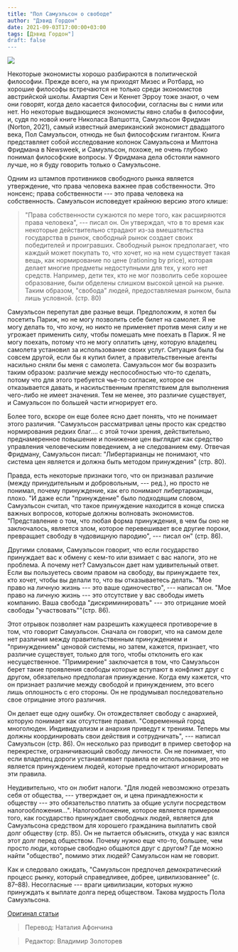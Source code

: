 ```yaml
---
title: "Пол Самуэльсон о свободе"
author: "Дэвид Гордон"
date: 2021-09-03T17:00:00+03:00
tags: [Дэвид Гордон"]
draft: false
---
```

![](https://encrypted-tbn0.gstatic.com/images?q=tbn:ANd9GcR7VpDSq53i3STkIxjiyFnsYZfTP4AfM4NUsQ&usqp=CAU)

Некоторые экономисты хорошо разбираются в политической философии. Прежде всего, на ум приходят Мизес и Ротбард, но хорошие философы встречаются не только среди экономистов австрийской школы. Амартия Сен и Кеннет Эрроу тоже знают, о чем они говорят, когда дело касается философии, согласны вы с ними или нет. Но некоторые выдающиеся экономисты явно слабы в философии, и, судя по новой книге Николаса Вапшотта, Самуэльсон Фридман (Norton, 2021), самый известный американский экономист двадцатого века, Пол Самуэльсон, отнюдь не был философским гигантом. Книга представляет собой исследование колонок Самуэльсона и Милтона Фридмана в Newsweek, и Самуэльсон, похоже, не очень глубоко понимал философские вопросы. У Фридмана дела обстояли намного лучше, но я буду говорить только о Самуэльсоне.

Одним из штампов противников свободного рынка является утверждение, что права человека важнее прав собственности. Это нонсенс; права собственности --- это права человека на собственность. Самуэльсон исповедует крайнюю версию этого клише:

> "Права собственности сужаются по мере того, как расширяются права человека", --- писал он. Он утверждал, что в то время как некоторые действительно страдают из-за вмешательства государства в рынок,  свободный рынок создает своих победителей и проигравших. Свободный рынок предполагает, что каждый может покупать то, что хочет, но на нем существует такая вещь, как нормирование по цене (rationing by price), которая делает многие предметы недоступными для тех, у кого нет средств. Например, дети тех, кто не мог позволить себе хорошее образование, были обделены слишком высокой ценой на рынке. Таким образом, "свобода" людей, предоставляемая рынком, была лишь условной. (стр. 80)

Самуэльсон перепутал две разные вещи. Предположим, я хотел бы посетить Париж, но не могу позволить себе билет на самолет. Я не могу делать то, что хочу, но никто не применяет против меня силу и не угрожает применить силу, чтобы помешать мне поехать в Париж. Я не могу поехать, потому что не могу оплатить цену, которую владелец самолета установил за использование своих услуг. Ситуация была бы совсем другой, если бы я купил билет, а правительственные агенты насильно сняли бы меня с самолета. Самуэльсон мог бы возразить таким образом: различие между неспособностью что-то сделать, потому что для этого требуется чье-то согласие, которое он отказывается давать, и насильственным препятствием для выполнения чего-либо не имеет значения. Тем не менее, это  различие существует, и Самуэльсон по большей части игнорирует его.

Более того, вскоре он еще более ясно дает понять, что не понимает этого различия. "Самуэльсон рассматривал цены просто как средство нормирования редких благ…. с этой точки зрения, действительно, преднамеренное повышение и понижение цен выглядит как средство управления человеческим поведением, а не следованием ему. Отвечая Фридману, Самуэльсон писал: "Либертарианцы не понимают, что система цен является и должна быть методом принуждения" (стр. 80).

Правда, есть некоторые признаки того, что он признавал различие (между принудительным и добровольным, --- ред.), но просто не понимал, почему принуждение, как его понимают либертарианцы, плохо. "И даже если "принуждение" было подходящим словом, Самуэльсон считал, что такое принуждение находится в конце списка важных вопросов, которые должны волновать экономистов. "Представление о том, что любая форма принуждения, в чем бы оно не заключалось, является злом, которое перевешивает все другие пороки, превращает свободу в чудовищную пародию", --- писал он" (стр. 86).

Другими словами, Самуэльсон говорит, что если государство принуждает вас к обмену с кем-то или взимает с вас налоги, это не проблема. А почему нет? Самуэльсон дает нам  удивительный ответ. Если вы пользуетесь своим правом на свободу, вы принуждаете тех, кто хочет, чтобы вы делали то, что вы отказываетесь делать. "Мое право на личную жизнь --- это ваше одиночество", --- написал он. "Мое право на личную жизнь --- это отсутствие у вас свободы иметь компанию. Ваша свобода "дискриминировать" --- это отрицание моей свободы "участвовать""(стр. 86).

Этот отрывок позволяет нам разрешить кажущееся противоречие в том, что говорит Самуэльсон. Сначала он говорит, что на самом деле нет различия между правительственным принуждением и "принуждением" ценовой системы, но затем, кажется, признает, что различие существует, только для того, чтобы отклонить его как несущественное. "Примирение" заключается в том, что Самуэльсон берет такие проявления свободы которые вступают в конфликт друг с другом, обязательно предполагая принуждение. Когда ему кажется, что он признает различие между свободой и принуждением, это всего лишь оплошность с его стороны. Он не продумывал последовательно свое отрицание этого различия.

Он делает еще одну ошибку. Он отождествляет свободу с анархией, которую понимает как отсутствие правил. "Современный город многолюден. Индивидуализм и анархия приведут к трениям. Теперь мы должны координировать свои действия и сотрудничать", --- написал Самуэльсон (стр. 86). Он несколько раз приводит в пример светофор на перекрестке, ограничивающий свободу личности. Он не понимает, что если владелец дороги устанавливает правила ее использования, это не является принуждением людей, которые предпочитают игнорировать эти правила.

Неудивительно, что он любит налоги. "Для людей невозможно отрезать себя от общества, --- утверждает он, и цена принадлежности к обществу --- это обязательство платить за общие услуги посредством налогообложения…". Налогообложение, которое является примером того, как государство принуждает свободных людей, является для Самуэльсона средством для хорошего гражданина выплатить свой долг обществу (стр. 85). Он не пытается объяснить, откуда у нас взялся этот долг перед обществом. Почему нужно еще что-то, большее, чем просто люди, которые свободно общаются друг с другом? Где можно найти "общество", помимо этих людей? Самуэльсон нам не говорит.

Как и следовало ожидать, "Самуэльсон предпочел демократический процесс рынку, который справедливее, добрее, цивилизованнее" (с. 87–88). Несогласные --- враги цивилизации, которых нужно принуждать к выплате долга перед обществом. Такова мудрость Пола Самуэльсона.

[Оригинал статьи](https://mises.org/library/paul-samuelson-freedom)

> Перевод: Наталия Афончина

> Редактор: Владимир Золоторев
